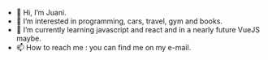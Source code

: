 - 👋 Hi, I’m Juani.
- 👀 I’m interested in programming, cars, travel, gym and books.
- 🌱 I’m currently learning javascript and react and in a nearly future VueJS maybe.
- 📫 How to reach me : you can find me on my e-mail.
<!---
JUANICZO/JUANICZO is a ✨ special ✨ repository because its `README.md` (this file) appears on your GitHub profile.
You can click the Preview link to take a look at your changes.
--->
